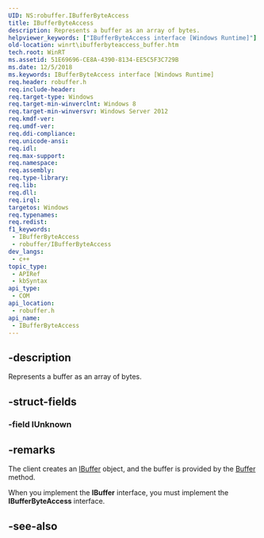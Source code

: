 ```yaml
---
UID: NS:robuffer.IBufferByteAccess
title: IBufferByteAccess
description: Represents a buffer as an array of bytes.
helpviewer_keywords: ["IBufferByteAccess interface [Windows Runtime]"]
old-location: winrt\ibufferbyteaccess_buffer.htm
tech.root: WinRT
ms.assetid: 51E69696-CE8A-4390-8134-EE5C5F3C729B
ms.date: 12/5/2018
ms.keywords: IBufferByteAccess interface [Windows Runtime]
req.header: robuffer.h
req.include-header: 
req.target-type: Windows
req.target-min-winverclnt: Windows 8
req.target-min-winversvr: Windows Server 2012
req.kmdf-ver: 
req.umdf-ver: 
req.ddi-compliance: 
req.unicode-ansi: 
req.idl: 
req.max-support: 
req.namespace: 
req.assembly: 
req.type-library: 
req.lib: 
req.dll: 
req.irql: 
targetos: Windows
req.typenames: 
req.redist: 
f1_keywords:
 - IBufferByteAccess
 - robuffer/IBufferByteAccess
dev_langs:
 - c++
topic_type:
 - APIRef
 - kbSyntax
api_type:
 - COM
api_location:
 - robuffer.h
api_name:
 - IBufferByteAccess
---
```


## -description

Represents a buffer as an array of bytes.

## -struct-fields

### -field IUnknown

## -remarks

The client creates an [IBuffer](https://docs.microsoft.com/uwp/api/Windows.Storage.Streams.IBuffer) object, and the buffer is provided by the [Buffer](nf-robuffer-ibufferbyteaccess-buffer.md) method.

When you implement the **IBuffer** interface, you must implement the **IBufferByteAccess** interface.

## -see-also

